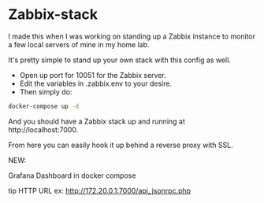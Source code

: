 # Zabbix-stack

I made this when I was working on standing up a Zabbix instance to monitor a few local servers of mine in my home lab.


It's pretty simple to stand up your own stack with this config as well.

- Open up port for 10051 for the Zabbix server.
- Edit the variables in .zabbix.env to your desire.
- Then simply do:

```bash
docker-compose up -d
```

And you should have a Zabbix stack up and running at http://localhost:7000. 

From here you can easily hook it up behind a reverse proxy with SSL.

NEW:

Grafana Dashboard in docker compose

tip HTTP URL ex: http://172.20.0.1:7000/api_jsonrpc.php
